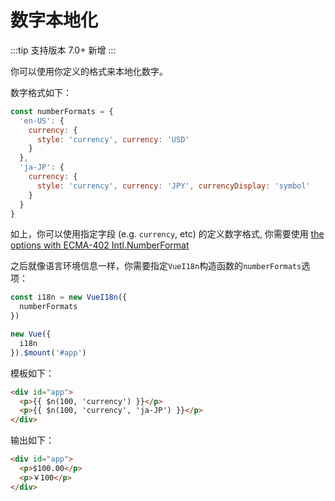 # 数字本地化

:::tip 支持版本
 7.0+ 新增
:::

你可以使用你定义的格式来本地化数字。

数字格式如下：

```js
const numberFormats = {
  'en-US': {
    currency: {
      style: 'currency', currency: 'USD'
    }
  },
  'ja-JP': {
    currency: {
      style: 'currency', currency: 'JPY', currencyDisplay: 'symbol'
    }
  }
}
```

如上，你可以使用指定字段 (e.g. `currency`, etc) 的定义数字格式, 你需要使用 [the options with ECMA-402 Intl.NumberFormat](https://developer.mozilla.org/en-US/docs/Web/JavaScript/Reference/Global_Objects/NumberFormat)

之后就像语言环境信息一样，你需要指定`VueI18n`构造函数的`numberFormats`选项：

```js
const i18n = new VueI18n({
  numberFormats
})

new Vue({
  i18n
}).$mount('#app')
```

模板如下：

```html
<div id="app">
  <p>{{ $n(100, 'currency') }}</p>
  <p>{{ $n(100, 'currency', 'ja-JP') }}</p>
</div>
```


输出如下：

```html
<div id="app">
  <p>$100.00</p>
  <p>￥100</p>
</div>
```
